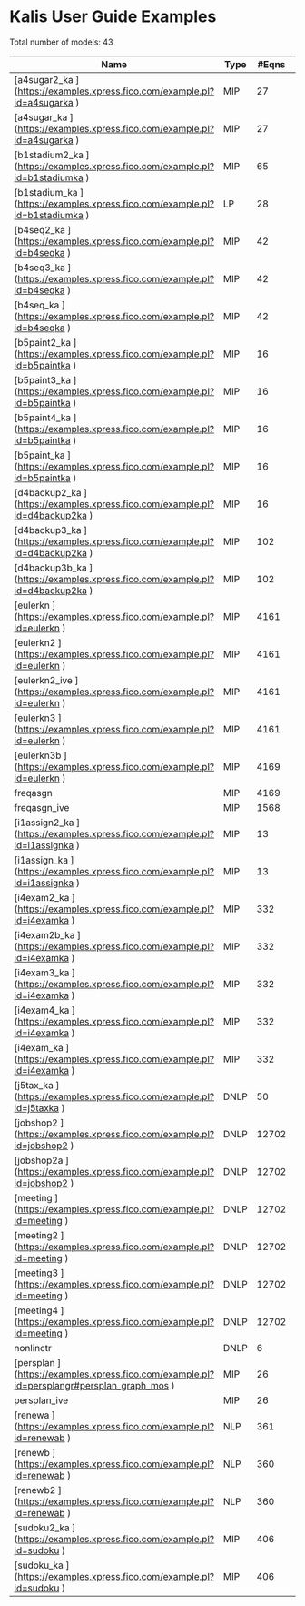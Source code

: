 # Kalis User Guide Examples

Total number of models:   43

| Name          | Type | #Eqns | #Vars | #NZ   | #NNZ  |
|---------------|------|-------|-------|-------|-------|
|[a4sugar2_ka   ]   (https://examples.xpress.fico.com/example.pl?id=a4sugarka   )| MIP  | 27    | 56    | 155   | 0     |
|[a4sugar_ka    ]   (https://examples.xpress.fico.com/example.pl?id=a4sugarka   )| MIP  | 27    | 56    | 155   | 0     |
|[b1stadium2_ka ]   (https://examples.xpress.fico.com/example.pl?id=b1stadiumka )| MIP  | 65    | 39    | 130   | 0     |
|[b1stadium_ka  ]   (https://examples.xpress.fico.com/example.pl?id=b1stadiumka )| LP   | 28    | 20    | 56    | 0     |
|[b4seq2_ka     ]   (https://examples.xpress.fico.com/example.pl?id=b4seqka     )| MIP  | 42    | 78    | 237   | 0     |
|[b4seq3_ka     ]   (https://examples.xpress.fico.com/example.pl?id=b4seqka    )| MIP  | 42    | 78    | 237   | 0     |
|[b4seq_ka      ]   (https://examples.xpress.fico.com/example.pl?id=b4seqka    )| MIP  | 42    | 78    | 237   | 0     |
|[b5paint2_ka   ]   (https://examples.xpress.fico.com/example.pl?id=b5paintka  )| MIP  | 16    | 31    | 81    | 0     |
|[b5paint3_ka   ]   (https://examples.xpress.fico.com/example.pl?id=b5paintka  )| MIP  | 16    | 31    | 81    | 0     |
|[b5paint4_ka   ]   (https://examples.xpress.fico.com/example.pl?id=b5paintka  )| MIP  | 16    | 31    | 81    | 0     |
|[b5paint_ka    ]   (https://examples.xpress.fico.com/example.pl?id=b5paintka  )| MIP  | 16    | 31    | 81    | 0     |
|[d4backup2_ka  ]   (https://examples.xpress.fico.com/example.pl?id=d4backup2ka )| MIP  | 16    | 31    | 81    | 0     |
|[d4backup3_ka  ]   (https://examples.xpress.fico.com/example.pl?id=d4backup2ka )| MIP  | 102   | 81    | 400   | 0     |
|[d4backup3b_ka ]   (https://examples.xpress.fico.com/example.pl?id=d4backup2ka ) | MIP  | 102   | 81    | 400   | 0     |
|[eulerkn       ]   (https://examples.xpress.fico.com/example.pl?id=eulerkn     ) | MIP  | 4161  | 4097  | 29697 | 0     |
|[eulerkn2      ]   (https://examples.xpress.fico.com/example.pl?id=eulerkn     )| MIP  | 4161  | 4097  | 29697 | 0     |
|[eulerkn2_ive  ]   (https://examples.xpress.fico.com/example.pl?id=eulerkn    )| MIP  | 4161  | 4097  | 29697 | 0     |
|[eulerkn3      ]   (https://examples.xpress.fico.com/example.pl?id=eulerkn    )| MIP  | 4161  | 4097  | 29697 | 0     |
|[eulerkn3b     ]   (https://examples.xpress.fico.com/example.pl?id=eulerkn    )| MIP  | 4169  | 4097  | 33793 | 0     |
|freqasgn                                                                      | MIP  | 4169  | 4097  | 33793 | 0     |
|freqasgn_ive                                                                  | MIP  | 1568  | 673   | 3436  | 0     |
|[i1assign2_ka  ]   (https://examples.xpress.fico.com/example.pl?id=i1assignka )| MIP  | 13    | 37    | 109   | 0     |
|[i1assign_ka   ]   (https://examples.xpress.fico.com/example.pl?id=i1assignka )| MIP  | 13    | 37    | 109   | 0     |
|[i4exam2_ka    ]   (https://examples.xpress.fico.com/example.pl?id=i4examka   )| MIP  | 332   | 89    | 817   | 0     |
|[i4exam2b_ka   ]   (https://examples.xpress.fico.com/example.pl?id=i4examka  )| MIP  | 332   | 89    | 817   | 0     |
|[i4exam3_ka    ]   (https://examples.xpress.fico.com/example.pl?id=i4examka  ) | MIP  | 332   | 89    | 817   | 0     |
|[i4exam4_ka    ]   (https://examples.xpress.fico.com/example.pl?id=i4examka  ) | MIP  | 332   | 89    | 817   | 0     |
|[i4exam_ka     ]   (https://examples.xpress.fico.com/example.pl?id=i4examka  ) | MIP  | 332   | 89    | 817   | 0     |
|[j5tax_ka      ]   (https://examples.xpress.fico.com/example.pl?id=j5taxka   )| DNLP | 50    | 181   | 493   | 12    |
|[jobshop2      ]   (https://examples.xpress.fico.com/example.pl?id=jobshop2  )  | DNLP | 12702 | 10873 | 43404 | 21600 |
|[jobshop2a     ]   (https://examples.xpress.fico.com/example.pl?id=jobshop2  ) | DNLP | 12702 | 10873 | 43404 | 21600 |
|[meeting       ]   (https://examples.xpress.fico.com/example.pl?id=meeting   )| DNLP | 12702 | 10873 | 43404 | 21600 |
|[meeting2      ]   (https://examples.xpress.fico.com/example.pl?id=meeting  )| DNLP | 12702 | 10873 | 43404 | 21600 |
|[meeting3      ]   (https://examples.xpress.fico.com/example.pl?id=meeting  ) | DNLP | 12702 | 10873 | 43404 | 21600 |
|[meeting4      ]   (https://examples.xpress.fico.com/example.pl?id=meeting  ) | DNLP | 12702 | 10873 | 43404 | 21600 |
|nonlinctr                                                                  | DNLP | 6     | 7     | 14    | 10    |
|[persplan      ]   (https://examples.xpress.fico.com/example.pl?id=persplangr#persplan_graph_mos  )   | MIP  | 26    | 33    | 91    | 0     |
|persplan_ive                                                               | MIP  | 26    | 33    | 91    | 0     |
|[renewa        ]   (https://examples.xpress.fico.com/example.pl?id=renewab )   | NLP  | 361   | 361   | 731   | 350   |
|[renewb        ]   (https://examples.xpress.fico.com/example.pl?id=renewab )   | NLP  | 360   | 435   | 1069  | 350   |
|[renewb2       ]   (https://examples.xpress.fico.com/example.pl?id=renewab )   | NLP  | 360   | 435   | 1069  | 350   |
|[sudoku2_ka    ]   (https://examples.xpress.fico.com/example.pl?id=sudoku  ) | MIP  | 406   | 730   | 3646  | 0     |
|[sudoku_ka     ]   (https://examples.xpress.fico.com/example.pl?id=sudoku  )| MIP  | 406   | 730   | 3646  | 0     |